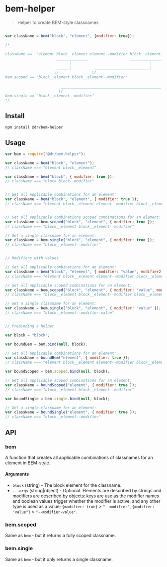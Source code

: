 # bem-helper

> Helper to create BEM-style classnames


```js

var className = bem("block", "element", {modifier: true});

/*

className ==  "element block__element element--modifier block__element--modifier"
                       ______________                   ________________________
                             |                                   |    |
                       ______|          _________________________|    |
                      \/               \/                             |
bem.scoped == "block__element block__element--modifier"               |
                                                                      |
                         _____________________________________________|
                        \/
bem.single == "block__element--modifier"
*/
```

## Install

```
npm install @dr/bem-helper
```

## Usage

```js
var bem = require("@dr/bem-helper");

var className = bem("block", "element");
// className === "element block__element"

var className = bem("block", { modifier: true });
// className === "block block--modifier"


// Get all applicable combinations for an element:
var className = bem("block", "element", { modifier: true });
// className === "element block__element element--modifier block__element--modifier"


// Get all applicable combinations scoped combinations for an element:
var className = bem.scoped("block", "element", { modifier: true });
// className === "block__element block__element--modifier"

// Get a single classname for an element:
var className = bem.single("block", "element", { modifier: true });
// className === "block__element--modifier"


// Modifiers with values

// Get all applicable combinations for an element:
var className = bem("block", "element", { modifier: "value", modifier2: false });
// className === "element block__element element--modifier block__element--modifier element--modifier-value block__element--modifier-value"

// Get all applicable scoped combinations for an element:
var className = bem.scoped("block", "element", { modifier: "value", modifier2: false });
// className === "block__element block__element--modifier block__element--modifier-value"

// Get a single classname for an element:
var className = bem.single("block", "element", { modifier: "value" });
// className === "block__element--modifier-value"


// Prebinding a helper

var block = "block";

var boundBem = bem.bind(null, block);

// Get all applicable combinations for an element:
var className = boundBem("element", { modifier: true });
// className === "element block__element element--modifier block__element--modifier"

var boundScoped = bem.scoped.bind(null, block);

// Get all applicable scoped combinations for an element:
var className = boundScoped("element", { modifier: true });
// className === "block__element block__element--modifier"

var boundSingle = bem.single.bind(null, block);

// Get a single classname for an element:
var className = boundSingle("element", { modifier: true });
// className === "block__element--modifier"

```

## API

### bem

A function that creates all applicable combinations of classnames for an element in BEM-style.

#### Arguments

* `block` (string) - The block element for the classname.
* `...args` (string|object) - Optional. Elements are described by strings and modifiers are described by objects: keys are use as the modifier names and boolean values trigger whether the modifier is active, and any other type is used as a value; `{modifier: true}` > `"--modifier"`, `{modifier: "value"}` > `"--modifier-value"`.

### bem.scoped

Same as `bem` - but it returns a fully scoped classname.

### bem.single

Same as `bem` - but it only returns a single classname.
